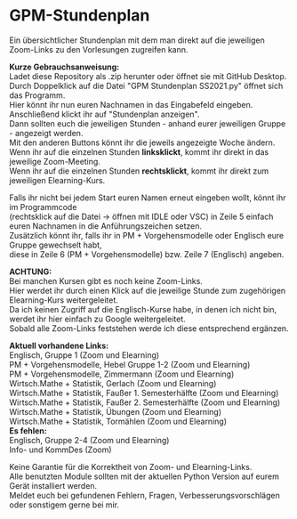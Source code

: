 # GPM-Stundenplan
Ein übersichtlicher Stundenplan mit dem man direkt auf die jeweiligen Zoom-Links zu den Vorlesungen zugreifen kann.

**Kurze Gebrauchsanweisung:**\
Ladet diese Repository als .zip herunter oder öffnet sie mit GitHub Desktop.\
Durch Doppelklick auf die Datei "GPM Stundenplan SS2021.py" öffnet sich das Programm.\
Hier könnt ihr nun euren Nachnamen in das Eingabefeld eingeben.\
Anschließend klickt ihr auf "Stundenplan anzeigen".\
Dann sollten euch die jeweiligen Stunden - anhand eurer jeweiligen Gruppe - angezeigt werden.\
Mit den anderen Buttons könnt ihr die jeweils angezeigte Woche ändern.\
Wenn ihr auf die einzelnen Stunden **linksklickt**, kommt ihr direkt in das jeweilige Zoom-Meeting.\
Wenn ihr auf die einzelnen Stunden **rechtsklickt**, kommt ihr direkt zum jeweiligen Elearning-Kurs.

Falls ihr nicht bei jedem Start euren Namen erneut eingeben wollt, könnt ihr im Programmcode\
(rechtsklick auf die Datei -> öffnen mit IDLE oder VSC) in Zeile 5 einfach\
euren Nachnamen in die Anführungszeichen setzen.\
Zusätzlich könnt ihr, falls ihr in PM + Vorgehensmodelle oder Englisch eure Gruppe gewechselt habt,\
diese in Zeile 6 (PM + Vorgehensmodelle) bzw. Zeile 7 (Englisch) angeben.

**ACHTUNG:**\
Bei manchen Kursen gibt es noch keine Zoom-Links.\
Hier werdet ihr durch einen Klick auf die jeweilige Stunde zum zugehörigen Elearning-Kurs weitergeleitet.\
Da ich keinen Zugriff auf die Englisch-Kurse habe, in denen ich nicht bin, werdet ihr hier einfach zu Google weitergeleitet.\
Sobald alle Zoom-Links feststehen werde ich diese entsprechend ergänzen.

**Aktuell vorhandene Links:**\
Englisch, Gruppe 1 (Zoom und Elearning)\
PM + Vorgehensmodelle, Hebel Gruppe 1-2 (Zoom und Elearning)\
PM + Vorgehensmodelle, Zimmermann (Zoom und Elearning)
Wirtsch.Mathe + Statistik, Gerlach (Zoom und Elearning)\
Wirtsch.Mathe + Statistik, Faußer 1. Semesterhälfte (Zoom und Elearning)\
Wirtsch.Mathe + Statistik, Faußer 2. Semesterhälfte (Zoom und Elearning)\
Wirtsch.Mathe + Statistik, Übungen (Zoom und Elearning)\
Wirtsch.Mathe + Statistik, Tormählen (Zoom und Elearning)\
**Es fehlen:**\
Englisch, Gruppe 2-4 (Zoom und Elearning)\
Info- und KommDes (Zoom)

Keine Garantie für die Korrektheit von Zoom- und Elearning-Links.\
Alle benutzten Module sollten mit der aktuellen Python Version auf eurem Gerät installiert werden.\
Meldet euch bei gefundenen Fehlern, Fragen, Verbesserungsvorschlägen oder sonstigem gerne bei mir.
